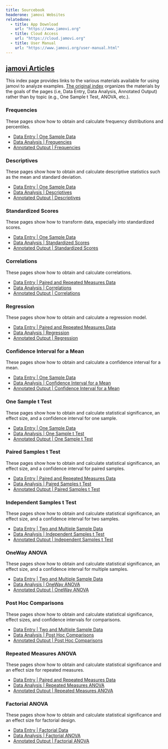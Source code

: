 ```yaml
---
title: Sourcebook
headerone: jamovi Websites
relatedone:
  - title: App Download
    url: "https://www.jamovi.org"
  - title: Cloud Access
    url: "https://cloud.jamovi.org"
  - title: User Manual
    url: "https://www.jamovi.org/user-manual.html"
---
```


## [jamovi Articles](./index.md)

This index page provides links to the various materials available for using jamovi to analyze examples. [The original index](./index-original.md) organizes the materials by the goals of the pages (i.e, Data Entry, Data Analysis, Annotated Output) rather than by topic (e.g., One Sample t Test, ANOVA, etc.). 

### Frequencies

These pages show how to obtain and calculate frequency distributions and percentiles.

- [Data Entry | One Sample Data](./data-entry/onesample.md)
- [Data Analysis | Frequencies](./data-analysis/frequencies.md)
- [Annotated Output | Frequencies](./annotated-output/frequencies.md)

### Descriptives

These pages show how to obtain and calculate descriptive statistics such as the mean and standard deviation.

- [Data Entry | One Sample Data](./data-entry/onesample.md)
- [Data Analysis | Descriptives](./data-analysis/descriptives.md)
- [Annotated Output | Descriptives](./annotated-output/descriptives.md)

### Standardized Scores

These pages show how to transform data, especially into standardized scores.

- [Data Entry | One Sample Data](./data-entry/onesample.md)
- [Data Analysis | Standardized Scores](./data-analysis/standardized.md)
- [Annotated Output | Standardized Scores](./annotated-output/standardized.md)

### Correlations

These pages show how to obtain and calculate correlations.

- [Data Entry | Paired and Repeated Measures Data](./data-entry/repeated.md)
- [Data Analysis | Correlations](./data-analysis/correlations.md)
- [Annotated Output | Correlations](./annotated-output/correlations.md)

### Regression

These pages show how to obtain and calculate a regression model.

- [Data Entry | Paired and Repeated Measures Data](./data-entry/repeated.md)
- [Data Analysis | Regression](./data-analysis/regression.md)
- [Annotated Output | Regression](./annotated-output/regression.md)

### Confidence Interval for a Mean

These pages show how to obtain and calculate a confidence interval for a mean.

- [Data Entry | One Sample Data](./data-entry/onesample.md)
- [Data Analysis | Confidence Interval for a Mean](./data-analysis/intervals.md)
- [Annotated Output | Confidence Interval for a Mean](./annotated-output/intervals.md)

### One Sample t Test

These pages show how to obtain and calculate statistical significance, an effect size, and a confidence interval for one sample.

- [Data Entry | One Sample Data](./data-entry/onesample.md)
- [Data Analysis | One Sample t Test](./data-analysis/onesample.md)
- [Annotated Output | One Sample t Test](./annotated-output/onesample.md)

### Paired Samples t Test

These pages show how to obtain and calculate statistical significance, an effect size, and a confidence interval for paired samples.

- [Data Entry | Paired and Repeated Measures Data](./data-entry/repeated.md)
- [Data Analysis | Paired Samples t Test](./data-analysis/paired.md)
- [Annotated Output | Paired Samples t Test](./annotated-output/paired.md)

### Independent Samples t Test

These pages show how to obtain and calculate statistical significance, an effect size, and a confidence interval for two samples.

- [Data Entry | Two and Multiple Sample Data](./data-entry/multisample.md)
- [Data Analysis | Independent Samples t Test](./data-analysis/independent.md)
- [Annotated Output | Independent Samples t Test](./annotated-output/independent.md)

### OneWay ANOVA

These pages show how to obtain and calculate statistical significance, an effect size, and a confidence interval for multiple samples.

- [Data Entry | Two and Multiple Sample Data](./data-entry/multisample.md)
- [Data Analysis | OneWay ANOVA](./data-analysis/oneway.md)
- [Annotated Output | OneWay ANOVA](./annotated-output/oneway.md)

### Post Hoc Comparisons

These pages show how to obtain and calculate statistical significance, effect sizes, and confidence intervals for comparisons.

- [Data Entry | Two and Multiple Sample Data](./data-entry/multisample.md)
- [Data Analysis | Post Hoc Comparisons](./data-analysis/posthocs.md)
- [Annotated Output | Post Hoc Comparisons](./annotated-output/posthocs.md)

### Repeated Measures ANOVA

These pages show how to obtain and calculate statistical significance and an effect size for repeated measures.

- [Data Entry | Paired and Repeated Measures Data](./data-entry/repeated.md)
- [Data Analysis | Repeated Measures ANOVA](./data-analysis/repeated.md)
- [Annotated Output | Repeated Measures ANOVA](./annotated-output/repeated.md)

### Factorial ANOVA

These pages show how to obtain and calculate statistical significance and an effect size for factorial design.

- [Data Entry | Factorial Data](./data-entry/factorial.md)
- [Data Analysis | Factorial ANOVA](./data-analysis/factorial.md)
- [Annotated Output | Factorial ANOVA](./annotated-output/factorial.md)
